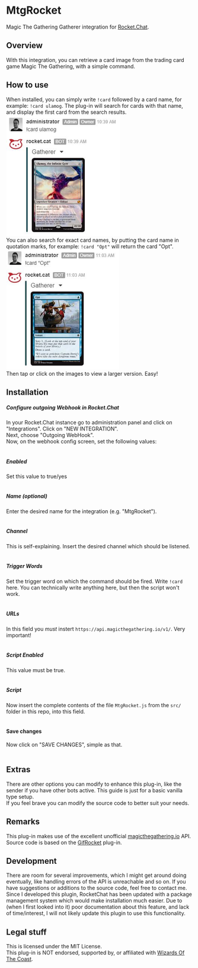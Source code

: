 # MtgRocket
Magic The Gathering Gatherer integration for <a href="https://rocket.chat/">Rocket.Chat</a>.

## Overview 
With this integration, you can retrieve a card image from the trading card game Magic The Gathering, with a simple command.

## How to use
When installed, you can simply write `!card` followed by a card name, for example: `!card ulamog`. The plug-in will search for cards with that name, and display the first card from the search results.
<br />
![example1]
<br />
You can also search for exact card names, by putting the card name in quotation marks, for example: `!card "Opt"` will return the card "Opt".
<br />
![example2]
<br />
Then tap or click on the images to view a larger version. Easy!

## Installation

##### Configure outgoing Webhook in Rocket.Chat
In your Rocket.Chat instance go to administration panel and click on "Integrations". Click on "NEW INTEGRATION".<br />
Next, choose "Outgoing WebHook".
<br />
Now, on the webhook config screen, set the following values:
<br /><br />

##### Enabled
Set this value to true/yes
<br /><br />

##### Name (optional)
Enter the desired name for the integration (e.g. "MtgRocket").
<br /><br />

##### Channel
This is self-explaining. Insert the desired channel which should be listened.
<br /><br />

##### Trigger Words
Set the trigger word on which the command should be fired. Write `!card` here. You can technically write anything here, but then the script won't work.
<br /><br />

##### URLs
In this field you *must* instert `https://api.magicthegathering.io/v1/`. Very important!
<br /><br />

##### Script Enabled
This value must be true.
<br /><br />

##### Script
Now insert the complete contents of the file `MtgRocket.js` from the `src/` folder in this repo, into this field.
<br /><br />

#### Save changes
Now click on "SAVE CHANGES", simple as that.
<br /><br />

## Extras
There are other options you can modify to enhance this plug-in, like the sender if you have other bots active. This guide is just for a basic vanilla type setup. <br />
If you feel brave you can modify the source code to better suit your needs.

## Remarks
This plug-in makes use of the excellent unofficial <a href="https://magicthegathering.io/">magicthegathering.io</a> API. Source code is based on the <a href="https://github.com/FinndropStudios/GifRocket">GifRocket</a> plug-in.

## Development
There are room for several improvements, which I might get around doing eventually, like handling errors of the API is unreachable and so on. If you have suggestions or additions to the source code, feel free to contact me.
<br />
Since I developed this plugin, RocketChat has been updated with a package management system which would make installation much easier. Due to (when I first looked into it) poor documentation about this feature, and lack of time/interest, I will not likely update this plugin to use this functionality.

## Legal stuff
This is licensed under the MIT License. <br />
This plug-in is NOT endorsed, supported by, or affiliated with <a href="https://company.wizards.com/">Wizards Of The Coast</a>.

<!-- images -->
[example1]: img/Example1.JPG "Example 1"
[example2]: img/Example2.JPG "Example 2"
